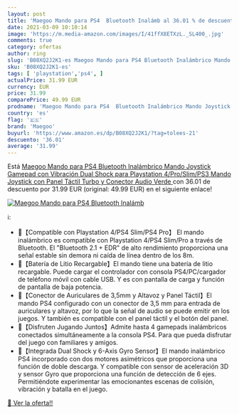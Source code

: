 ```yaml
---
layout: post
title: 'Maegoo Mando para PS4  Bluetooth Inalámb al 36.01 % de descuento'
date: 2021-03-09 10:10:14
image: 'https://m.media-amazon.com/images/I/41ffX8ETXzL._SL400_.jpg'
comments: true
category: ofertas
author: ring
slug: 'B08XQ2J2K1-es Maegoo Mando para PS4 Bluetooth Inalámbrico Mando Joystick...'
sku: 'B08XQ2J2K1-es'
tags: [ 'playstation','ps4', ]
actualPrice: 31.99 EUR
currency: EUR
price: 31.99
comparePrice: 49.99 EUR
prodname: 'Maegoo Mando para PS4  Bluetooth Inalámbrico Mando Joystick Gamepad con Vibración Dual Shock para Playstation 4/Pro/Slim/PS3  Mando Joystick con Panel Táctil Turbo y Conector Audio Verde '
country: 'es'
flag: '🇪🇸'
brand: 'Maegoo'
buyurl: 'https://www.amazon.es/dp/B08XQ2J2K1/?tag=tolees-21'
descuento: '36.01'
average: '31.99'
---
```


Está [Maegoo Mando para PS4  Bluetooth Inalámbrico Mando Joystick Gamepad con Vibración Dual Shock para Playstation 4/Pro/Slim/PS3  Mando Joystick con Panel Táctil Turbo y Conector Audio Verde ](https://www.amazon.es/dp/B08XQ2J2K1/?tag=tolees-21) con 36.01 de descuento por 31.99 EUR (original: 49.99 EUR) en el siguiente enlace!

[![Maegoo Mando para PS4  Bluetooth Inalámb](https://m.media-amazon.com/images/I/41ffX8ETXzL._SL400_.jpg)](https://www.amazon.es/dp/B08XQ2J2K1/?tag=tolees-21)

ℹ️:

- 🎁【Compatible con Playstation 4/PS4 Slim/PS4 Pro】 El mando inalámbrico es compatible con Playstation 4/PS4 Slim/Pro a través de Bluetooth. El "Bluetooth 2.1 + EDR" de alto rendimiento proporciona una señal estable sin demora ni caída de línea dentro de los 8m.
- 🎁【Batería de Litio Recargable】El mando tiene una batería de litio recargable. Puede cargar el controlador con consola PS4/PC/cargador de teléfono móvil con cable USB. Y es con pantalla de carga y función de pantalla de baja potencia.
- 🎁【Conector de Auriculares de 3,5mm y Altavoz y Panel Táctil】El mando PS4 configurado con un conector de 3,5 mm para entrada de auriculares y altavoz, por lo que la señal de audio se puede emitir en los juegos. Y también es compatible con el panel táctil y el botón del panel.
- 🎁【Disfruten Jugando Juntos】Admite hasta 4 gamepads inalámbricos conectados simultáneamente a la consola PS4. Para que pueda disfrutar del juego con familiares y amigos.
- 🎁【Integrada Dual Shock y 6-Axis Gyro Sensor】El mando inalámbrico PS4 incorporado con dos motores asimétricos que proporciona una función de doble descarga. Y compatible con sensor de aceleración 3D y sensor Gyro que proporciona una función de detección de 6 ejes. Permitiéndote experimentar las emocionantes escenas de colisión, vibración y batalla en el juego.

[🛒 Ver la oferta!!](https://www.amazon.es/dp/B08XQ2J2K1/?tag=tolees-21)
